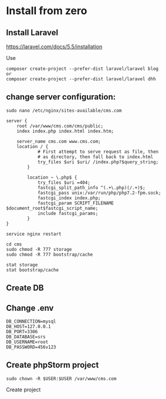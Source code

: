 # Install from zero
## Install Laravel
https://laravel.com/docs/5.5/installation

Use
````
composer create-project --prefer-dist laravel/laravel blog
or
composer create-project --prefer-dist laravel/laravel dhh
````

## change server configuration:
````
sudo nano /etc/nginx/sites-available/cms.com

server {
    root /var/www/cms.com/cms/public;
    index index.php index.html index.htm;

    server_name cms.com www.cms.com;
    location / {
            # First attempt to serve request as file, then
            # as directory, then fall back to index.html
            try_files $uri $uri/ /index.php?$query_string;
        }
    
        location ~ \.php$ {
            try_files $uri =404;
            fastcgi_split_path_info ^(.+\.php)(/.+)$;
            fastcgi_pass unix:/var/run/php/php7.2-fpm.sock;
            fastcgi_index index.php;
            fastcgi_param SCRIPT_FILENAME $document_root$fastcgi_script_name;
            include fastcgi_params;
        }
}

service nginx restart
````
````
cd cms
sudo chmod -R 777 storage
sudo chmod -R 777 bootstrap/cache

stat storage
stat bootstrap/cache
````

## Create DB

## Change .env
````
DB_CONNECTION=mysql
DB_HOST=127.0.0.1
DB_PORT=3306
DB_DATABASE=srs
DB_USERNAME=root
DB_PASSWORD=456v123
````

## Create phpStorm project
````
sudo chown -R $USER:$USER /var/www/cms.com
````
Create project
